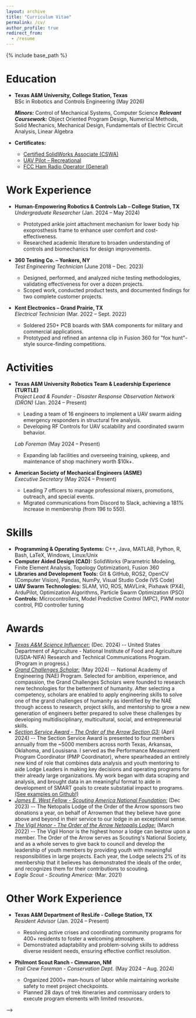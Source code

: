 ```yaml
---
layout: archive
title: "Curriculum Vitae"
permalink: /cv/
author_profile: true
redirect_from:
  - /resume
---
```


{% include base_path %}

Education
======
* **Texas A&M University, College Station, Texas**  
  BSc in Robotics and Controls Engineering (May 2026)  
  <!-- *GPA:* 3.24/4.00   -->
  ***Minors:*** Control of Mechanical Systems, Computer Science  <!-- and math :sad: -->
  ***Relevant Coursework:*** Object Oriented Program Design, Numerical Methods, Solid Mechanics, Mechanical Design, Fundamentals of Electric Circuit Analysis, Linear Algebra

* **Certificates:** 
   * [Certified SolidWorks Associate (CSWA)](https://www.linkedin.com/in/ian-wilhite/details/certifications/1731692661513/single-media-viewer/)
   * [UAV Pilot – Recreational](www.linkedin.com/in/ian-wilhite/details/certifications/1713974513765/single-media-viewer/)
   * [FCC Ham Radio Operator (General)](https://wireless2.fcc.gov/UlsApp/UlsSearch/license.jsp?licKey=3703657)

Work Experience
======
* **Human-Empowering Robotics & Controls Lab – College Station, TX**  
  *Undergraduate Researcher* (Jan. 2024 – May 2024)  
  * Prototyped ankle joint attachment mechanism for lower body hip exoprosthesis frame to enhance user comfort and cost-effectiveness.  
  * Researched academic literature to broaden understanding of controls and biomechanics for design improvements.  

* **360 Testing Co. – Yonkers, NY**  
  *Test Engineering Technician* (June 2018 – Dec. 2023)  
  * Designed, performed, and analyzed niche testing methodologies, validating effectiveness for over a dozen projects.  
  * Scoped work, conducted product tests, and documented findings for two complete customer projects.  

* **Kent Electronics – Grand Prairie, TX**  
  *Electrical Technician* (Mar. 2022 – Sept. 2022)  
  * Soldered 250+ PCB boards with SMA components for military and commercial applications.  
  * Prototyped and refined an antenna clip in Fusion 360 for "fox hunt"-style source-finding competitions.  

Activities
======
* **Texas A&M University Robotics Team & Leadership Experience (TURTLE)**  
  *Project Lead & Founder - Disaster Response Observation Network (DRON)* (Jan. 2024 – Present)  
  * Leading a team of 16 engineers to implement a UAV swarm aiding emergency responders in structural fire analysis.  
  * Developing RF Controls for UAV scalability and coordinated swarm behavior.  

  *Lab Foreman* (May 2024 – Present)  
  * Expanding lab facilities and overseeing training, upkeep, and maintenance of shop machinery worth $10k+.  

* **American Society of Mechanical Engineers (ASME)**  
  *Executive Secretary* (May 2024 – Present)  
  * Leading 7 officers to manage professional mixers, promotions, outreach, and special events.  
  * Migrated communications from Discord to Slack, achieving a 181% increase in membership (from 196 to 550).  
<!-- 
* **Order of the Arrow - Section G3**  
  *Performance Measurement Program Coordinator (PMP Coordinator)* (April 2023 – Present)  
  * Designing and utilizing tools to track lodge growth and effectiveness.  
  * Mentored Lodge Chiefs to oversee a  
  
* **Order of the Arrow - Netopalis Lodge**  
  *Lodge Chief* (Aug. 2022 – Aug. 2023)  
  * Served as the executive of a volunteer organization of 1000+ members to execute a $50,000+ annual program
  * Presented to audiences of 300+ members at events, including in the Texas Capitol

* **Longhorn Council - Scouting America**
  *Executive Board Member* (Aug. 2022 – Aug. 2023)  
  * Entrusted to vote to manage the endowment, oversee and maintain the $10+ million assets, and expand program elements for the 10,000+ youth members

  -->

Skills
======
* **Programming & Operating Systems:** C++, Java, MATLAB, Python, R, Bash, LaTeX, Windows, Linux/Unix  
* **Computer Aided Design (CAD):** SolidWorks (Parametric Modeling, Finite Element Analysis, Topology Optimization), Fusion 360
* **Libraries and Development Tools:** Git & GitHub, ROS2, OpenCV (Computer Vision), Pandas, NumPy, Visual Studio Code (VS Code)  
* **UAV Swarm Technologies:** SLAM, VIO, ROS, MAVLink, Pixhawk (PX4), ArduPilot, Optimization Algorithms, Particle Swarm Optimization (PSO)  
* **Controls:** Microcontrollers, Model Predictive Control (MPC), PWM motor control, PID controller tuning

Awards
======
* [*Texas A&M Science Influencer:*](https://scienceinfluencers.org) (Dec. 2024) -- United States Department of Agriculture - National Institute of Food and Agriculture (USDA-NIFA) Research and Technical Communications Program. (Program in progress.)
* [*Grand Challenges Scholar:*](https://engineering.tamu.edu/student-life/gcsp/application-process.html) (May 2024) -- National Academy of Engineering (NAE) Program. Selected for ambition, experience, and compassion, the Grand Challenges Scholars were founded to research new technologies for the betterment of humanity. After selecting a competency, scholars are enabled to apply engineering skills to solve one of the grand challenges of humanity as identified by the NAE through access to research, project skills, and mentorship to grow a new generation of engineers better prepared to solve these challenges by developing multidisciplinary, multicultural, social, and entrepreneurial skills.
* [*Section Service Award - The Order of the Arrow Section G3:*](https://www.instagram.com/p/C6ARjDBrjZg/) (April 2024) -- The Section Service Award is presented to four members annually from the ~5000 members across north Texas, Arkansas, Oklahoma, and Lousisana. I served as the Performance Measurment Program Coordinator (PMP Coordinator), where spearheaded an entirely new kind of role that combines data analysis and youth mentoring to aide Lodge Leaders in making key decisions and operating programs for their already large organizations. My work began with data scraping and analysis, and brought data in an meaningful format to aide in development of SMART goals to create substatial impact to programs. [(See examples on Github!)](https://github.com/Ian-Wilhite/SOS_PMP_24)
* [*James E. West Fellow - Scouting America National Foundation:*](https://www.scouting.org/awards/awards-central/james-e-west-fellowship/) (Dec 2023) -- The Netopalis Lodge of the Order of the Arrow sponsors two donations a year, on behalf of Arrowmen that they believe have gone above and beyond in their service to our lodge in an exceptional sense.
* [*The Vigil Honor - The Order of the Arrow Netopalis Lodge:*](https://oa-bsa.org/program/awards/vigil-honor) (March 2022) -- The Vigil Honor is the highest honor a lodge can bestow upon a member. The Order of the Arrow serves as Scouting's National Society, and as a whole serves to give back to council and develop the leadership of youth members by providing youth with meaningful responsibilities in large projects. Each year, the Lodge selects 2% of its membership that it believes has demonstrated the ideals of the order, and recognizes them for their contributions to scouting.
* *Eagle Scout - Scouting America:* (Mar. 2021)

Other Work Experience
======
* **Texas A&M Department of ResLife - College Station, TX**  
  *Resident Advisor* (Jan. 2024 – Present)  
  * Resolving active crises and coordinating community programs for 400+ residents to foster a welcoming atmosphere.  
  * Demonstrated adaptability and problem-solving skills to address diverse resident needs, ensuring effective conflict resolution.  

* **Philmont Scout Ranch - Cimmaron, NM**  
  *Trail Crew Foreman - Conservation Dept.* (May 2024 – Aug. 2024)  
  * Organized 2000+ man-hours of labor while maintaining worksite safety to meet project checkpoints.  
  * Planned 28 days of trek itineraries and commissary orders to execute program elements with limited resources.  
<!-- 
* **Mathnasium Learning Center - Bedford, TX**  
  *Mathematics Tutor* (Dec. 2022 – May 2023)  
  * Engaged in technical communication of upper-level mathematics to wide audiences including those with language barriers.
  <!-- * Coordinated center support with colleagues to prioritize customer service and satisfaction to maintain the 4.8 star customer satisfaction rating on Google Maps -->
 -->
